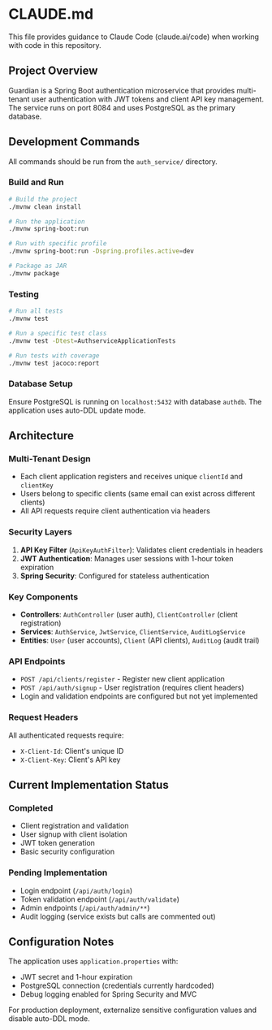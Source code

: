 # CLAUDE.md

This file provides guidance to Claude Code (claude.ai/code) when working with code in this repository.

## Project Overview

Guardian is a Spring Boot authentication microservice that provides multi-tenant user authentication with JWT tokens and client API key management. The service runs on port 8084 and uses PostgreSQL as the primary database.

## Development Commands

All commands should be run from the `auth_service/` directory.

### Build and Run
```bash
# Build the project
./mvnw clean install

# Run the application
./mvnw spring-boot:run

# Run with specific profile
./mvnw spring-boot:run -Dspring.profiles.active=dev

# Package as JAR
./mvnw package
```

### Testing
```bash
# Run all tests
./mvnw test

# Run a specific test class
./mvnw test -Dtest=AuthserviceApplicationTests

# Run tests with coverage
./mvnw test jacoco:report
```

### Database Setup
Ensure PostgreSQL is running on `localhost:5432` with database `authdb`. The application uses auto-DDL update mode.

## Architecture

### Multi-Tenant Design
- Each client application registers and receives unique `clientId` and `clientKey`
- Users belong to specific clients (same email can exist across different clients)
- All API requests require client authentication via headers

### Security Layers
1. **API Key Filter** (`ApiKeyAuthFilter`): Validates client credentials in headers
2. **JWT Authentication**: Manages user sessions with 1-hour token expiration
3. **Spring Security**: Configured for stateless authentication

### Key Components
- **Controllers**: `AuthController` (user auth), `ClientController` (client registration)
- **Services**: `AuthService`, `JwtService`, `ClientService`, `AuditLogService`
- **Entities**: `User` (user accounts), `Client` (API clients), `AuditLog` (audit trail)

### API Endpoints
- `POST /api/clients/register` - Register new client application
- `POST /api/auth/signup` - User registration (requires client headers)
- Login and validation endpoints are configured but not yet implemented

### Request Headers
All authenticated requests require:
- `X-Client-Id`: Client's unique ID
- `X-Client-Key`: Client's API key

## Current Implementation Status

### Completed
- Client registration and validation
- User signup with client isolation
- JWT token generation
- Basic security configuration

### Pending Implementation
- Login endpoint (`/api/auth/login`)
- Token validation endpoint (`/api/auth/validate`)
- Admin endpoints (`/api/auth/admin/**`)
- Audit logging (service exists but calls are commented out)

## Configuration Notes

The application uses `application.properties` with:
- JWT secret and 1-hour expiration
- PostgreSQL connection (credentials currently hardcoded)
- Debug logging enabled for Spring Security and MVC

For production deployment, externalize sensitive configuration values and disable auto-DDL mode.
